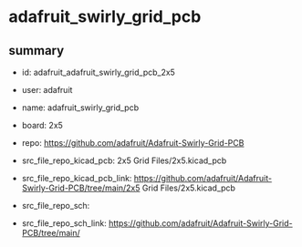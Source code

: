 # adafruit_swirly_grid_pcb
 
## summary 
* id: adafruit_adafruit_swirly_grid_pcb_2x5
* user: adafruit
* name: adafruit_swirly_grid_pcb
* board: 2x5
* repo: https://github.com/adafruit/Adafruit-Swirly-Grid-PCB
* src_file_repo_kicad_pcb: 2x5 Grid Files/2x5.kicad_pcb
* src_file_repo_kicad_pcb_link: https://github.com/adafruit/Adafruit-Swirly-Grid-PCB/tree/main/2x5 Grid Files/2x5.kicad_pcb


* src_file_repo_sch: 
* src_file_repo_sch_link: https://github.com/adafruit/Adafruit-Swirly-Grid-PCB/tree/main/






